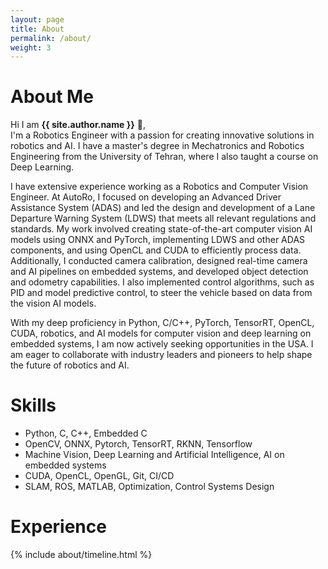 ```yaml
---
layout: page
title: About
permalink: /about/
weight: 3
---
```


# **About Me**

Hi I am **{{ site.author.name }}** :wave:,<br>
I'm a Robotics Engineer with a passion for creating innovative solutions in robotics and AI. I have a master's degree in Mechatronics and Robotics Engineering from the University of Tehran, where I also taught a course on Deep Learning. 

I have extensive experience working as a Robotics and Computer Vision Engineer. At AutoRo, I focused on developing an Advanced Driver Assistance System (ADAS) and led the design and development of a Lane Departure Warning System (LDWS) that meets all relevant regulations and standards. My work involved creating state-of-the-art computer vision AI models using ONNX and PyTorch, implementing LDWS and other ADAS components, and using OpenCL and CUDA to efficiently process data. Additionally, I conducted camera calibration, designed real-time camera and AI pipelines on embedded systems, and developed object detection and odometry capabilities. I also implemented control algorithms, such as PID and model predictive control, to steer the vehicle based on data from the vision AI models.

With my deep proficiency in Python, C/C++, PyTorch, TensorRT, OpenCL, CUDA, robotics, and AI models for computer vision and deep learning on embedded systems, I am now actively seeking opportunities in the USA. I am eager to collaborate with industry leaders and pioneers to help shape the future of robotics and AI. 

<!-- <div class="row">
{% include about/skills.html title="Programming Skills" source=site.data.programming-skills %}
{% include about/skills.html title="Other Skills" source=site.data.other-skills %}
</div> -->

<!-- <div class="row">
 <h1>Experience</h1>
</div> -->
# Skills
- Python, C, C++, Embedded C 
- OpenCV, ONNX, Pytorch, TensorRT, RKNN, Tensorflow
- Machine Vision, Deep Learning and Artificial Intelligence, AI on embedded systems 
- CUDA, OpenCL, OpenGL, Git, CI/CD 
- SLAM, ROS, MATLAB, Optimization, Control Systems Design 


# Experience
<div class="row">
{% include about/timeline.html %}
</div>

<!-- <div class="row">
 <h1>Education</h1>
</div>
<div class="row">
{% include about/timeline.html %}
</div> -->